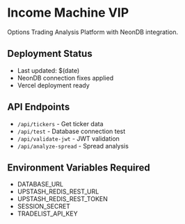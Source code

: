 # Income Machine VIP

Options Trading Analysis Platform with NeonDB integration.

## Deployment Status
- Last updated: $(date)
- NeonDB connection fixes applied
- Vercel deployment ready

## API Endpoints
- `/api/tickers` - Get ticker data
- `/api/test` - Database connection test
- `/api/validate-jwt` - JWT validation
- `/api/analyze-spread` - Spread analysis

## Environment Variables Required
- DATABASE_URL
- UPSTASH_REDIS_REST_URL  
- UPSTASH_REDIS_REST_TOKEN
- SESSION_SECRET
- TRADELIST_API_KEY 